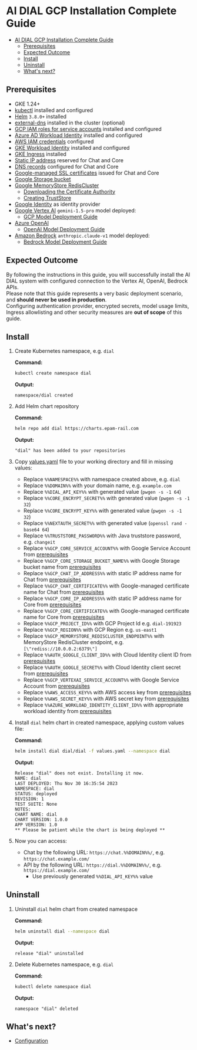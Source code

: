 # AI DIAL GCP Installation Complete Guide

- [AI DIAL GCP Installation Complete Guide](#ai-dial-gcp-installation-complete-guide)
  - [Prerequisites](#prerequisites)
  - [Expected Outcome](#expected-outcome)
  - [Install](#install)
  - [Uninstall](#uninstall)
  - [What's next?](#whats-next)

## Prerequisites

- GKE 1.24+
- [kubectl](https://kubernetes.io/docs/tasks/tools/#kubectl) installed and configured
- [Helm](https://helm.sh/docs/intro/install/) `3.8.0+` installed
- [external-dns](https://github.com/kubernetes-sigs/external-dns) installed in the cluster (optional)
- [GCP IAM roles for service accounts](https://cloud.google.com/iam/docs/service-account-overview) installed and configured
- [Azure AD Workload Identity](https://azure.github.io/azure-workload-identity/docs/introduction.html) installed and configured
- [AWS IAM credentials](https://docs.aws.amazon.com/IAM/latest/UserGuide/getting-started-workloads.html) configured
- [GKE Workload Identity](https://cloud.google.com/kubernetes-engine/docs/how-to/workload-identity) installed and configured
- [GKE Ingress](https://cloud.google.com/kubernetes-engine/docs/concepts/ingress) installed
- [Static IP address](https://cloud.google.com/vpc/docs/reserve-static-external-ip-address) reserved for Chat and Core
- [DNS records](https://cloud.google.com/dns/docs/set-up-dns-records-domain-name) configured for Chat and Core
- [Google-managed SSL certificates](https://cloud.google.com/kubernetes-engine/docs/how-to/managed-certs) issued for Chat and Core
- [Google Storage bucket](https://cloud.google.com/storage/docs/buckets)
- [Google MemoryStore RedisCluster](https://cloud.google.com/memorystore/docs/cluster)
  - [Downloading the Certificate Authority](https://cloud.google.com/memorystore/docs/redis/manage-in-transit-encryption#downloading_the_certificate_authority)
  - [Creating TrustStore](https://docs.oracle.com/cd/E19509-01/820-3503/ggfka/index.html)
- [Google Identity](https://docs.dialx.ai/tutorials/devops/auth-and-access-control/configure-idps/google) as identity provider
- [Google Vertex AI](https://cloud.google.com/vertex-ai/?hl=en) `gemini-1.5-pro` model deployed:
  - [GCP Model Deployment Guide](https://docs.dialx.ai/tutorials/devops/deployment/deployment-of-models/vertex-model-deployment)
- [Azure OpenAI](https://learn.microsoft.com/en-us/azure/ai-services/openai/overview)
  - [OpenAI Model Deployment Guide](https://docs.dialx.ai/tutorials/devops/deployment/deployment-of-models/openai-model-deployment)
- [Amazon Bedrock](https://docs.aws.amazon.com/bedrock/latest/userguide/what-is-bedrock.html) `anthropic.claude-v1` model deployed:
  - [Bedrock Model Deployment Guide](https://docs.dialx.ai/tutorials/devops/deployment/deployment-of-models/bedrock-model-deployment)

## Expected Outcome

By following the instructions in this guide, you will successfully install the AI DIAL system with configured connection to the Vertex AI, OpenAI, Bedrock APIs.\
Please note that this guide represents a very basic deployment scenario, and **should never be used in production**.\
Configuring authentication provider, encrypted secrets, model usage limits, Ingress allowlisting and other security measures are **out of scope** of this guide.

## Install

1. Create Kubernetes namespace, e.g. `dial`

    **Command:**

    ```sh
    kubectl create namespace dial
    ```

    **Output:**

    ```console
    namespace/dial created
    ```

1. Add Helm chart repository

    **Command:**

    ```sh
    helm repo add dial https://charts.epam-rail.com
    ```

    **Output:**

    ```console
    "dial" has been added to your repositories
    ```

1. Copy [values.yaml](values.yaml) file to your working directory and fill in missing values:
    - Replace `%%NAMESPACE%%` with namespace created above, e.g. `dial`
    - Replace `%%DOMAIN%%` with your domain name, e.g. `example.com`
    - Replace `%%DIAL_API_KEY%%` with generated value (`pwgen -s -1 64`)
    - Replace `%%CORE_ENCRYPT_SECRET%%` with generated value (`pwgen -s -1 32`)
    - Replace `%%CORE_ENCRYPT_KEY%%` with generated value (`pwgen -s -1 32`)
    - Replace `%%NEXTAUTH_SECRET%%` with generated value (`openssl rand -base64 64`)
    - Replace `%%TRUSTSTORE_PASSWORD%%` with Java truststore password, e.g. `changeit`
    - Replace `%%GCP_CORE_SERVICE_ACCOUNT%%` with Google Service Account from [prerequisites](#prerequisites)
    - Replace `%%GCP_CORE_STORAGE_BUCKET_NAME%%` with Google Storage bucket name from [prerequisites](#prerequisites)
    - Replace `%%GCP_CHAT_IP_ADDRESS%%` with static IP address name for Chat from [prerequisites](#prerequisites)
    - Replace `%%GCP_CHAT_CERTIFICATE%%` with Google-managed certificate name for Chat from [prerequisites](#prerequisites)
    - Replace `%%GCP_CORE_IP_ADDRESS%%` with static IP address name for Core from [prerequisites](#prerequisites)
    - Replace `%%GCP_CORE_CERTIFICATE%%` with Google-managed certificate name for Core from [prerequisites](#prerequisites)
    - Replace `%%GCP_PROJECT_ID%%` with GCP Project Id e.g. `dial-191923`
    - Replace `%%GCP_REGION%%` with GCP Region e.g. `us-east1`
    - Replace `%%GCP_MEMORYSTORE_REDISCLUSTER_ENDPOINT%%` with MemoryStore RedisCluster endpoint, e.g. `[\"rediss://10.0.0.2:6379\"]`
    - Replace `%%AUTH_GOOGLE_CLIENT_ID%%` with Cloud Identity client ID from [prerequisites](#prerequisites)
    - Replace `%%AUTH_GOOGLE_SECRET%%` with Cloud Identity client secret from [prerequisites](#prerequisites)
    - Replace `%%GCP_VERTEXAI_SERVICE_ACCOUNT%%` with Google Service Account from [prerequisites](#prerequisites)
    - Replace `%%AWS_ACCESS_KEY%%` with AWS access key from [prerequisites](#prerequisites)
    - Replace `%%AWS_SECRET_KEY%%` with AWS secret key from [prerequisites](#prerequisites)
    - Replace `%%AZURE_WORKLOAD_IDENTITY_CLIENT_ID%%` with appropriate workload identity from [prerequisites](#prerequisites)

1. Install `dial` helm chart in created namespace, applying custom values file:

    **Command:**

    ```sh
    helm install dial dial/dial -f values.yaml --namespace dial
    ```

    **Output:**

    ```console
    Release "dial" does not exist. Installing it now.
    NAME: dial
    LAST DEPLOYED: Thu Nov 30 16:35:54 2023
    NAMESPACE: dial
    STATUS: deployed
    REVISION: 1
    TEST SUITE: None
    NOTES:
    CHART NAME: dial
    CHART VERSION: 1.0.0
    APP VERSION: 1.0
    ** Please be patient while the chart is being deployed **
    ```

1. Now you can access:
    - Chat by the following URL: `https://chat.%%DOMAIN%%/`, e.g. `https://chat.example.com/`
    - API by the following URL: `https://dial.%%DOMAIN%%/`, e.g. `https://dial.example.com/`
      - Use previously generated `%%DIAL_API_KEY%%` value

## Uninstall

1. Uninstall `dial` helm chart from created namespace

    **Command:**

    ```sh
    helm uninstall dial --namespace dial
    ```

    **Output:**

    ```console
    release "dial" uninstalled
    ```

1. Delete Kubernetes namespace, e.g. `dial`

    **Command:**

    ```sh
    kubectl delete namespace dial
    ```

    **Output:**

    ```console
    namespace "dial" deleted
    ```

## What's next?

- [Configuration](https://docs.dialx.ai/tutorials/devops/configuration/configuration-guide)
